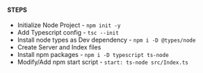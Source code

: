 #### STEPS

- Initialize Node Project - `npm init -y`
- Add Typescript config - `tsc --init`
- Install node types as Dev dependency - `npm i -D @types/node`
- Create Server and Index files
- Install npm packages - `npm i -D typescript ts-node`
- Modify/Add npm start script - `start: ts-node src/Index.ts`
